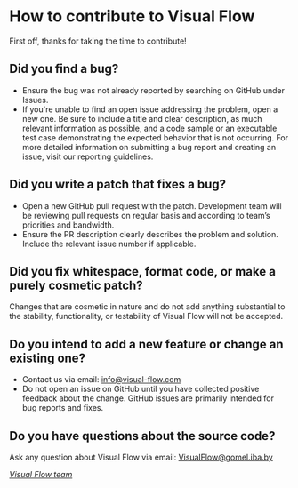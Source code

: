 # How to contribute to Visual Flow

First off, thanks for taking the time to contribute!

## Did you find a bug?

- Ensure the bug was not already reported by searching on GitHub under Issues.
- If you're unable to find an open issue addressing the problem, open a new one. Be sure to include a title and clear description, as much relevant information as possible, and a code sample or an executable test case demonstrating the expected behavior that is not occurring.
For more detailed information on submitting a bug report and creating an issue, visit our reporting guidelines.

## Did you write a patch that fixes a bug?

- Open a new GitHub pull request with the patch. Development team will be reviewing pull requests on regular basis and according to team’s priorities and bandwidth.
- Ensure the PR description clearly describes the problem and solution. Include the relevant issue number if applicable.

## Did you fix whitespace, format code, or make a purely cosmetic patch?

Changes that are cosmetic in nature and do not add anything substantial to the stability, functionality, or testability of Visual Flow will not be accepted.

## Do you intend to add a new feature or change an existing one?

- Contact us via email: [info@visual-flow.com](mailto:info@visual-flow.com)
- Do not open an issue on GitHub until you have collected positive feedback about the change. GitHub issues are primarily intended for bug reports and fixes.

## Do you have questions about the source code?

Ask any question about Visual Flow via email: [VisualFlow@gomel.iba.by](mailto:info@visual-flow.com)

_[Visual Flow team](mailto:info@visual-flow.com)_
